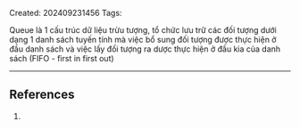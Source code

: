 Created: 202409231456
Tags: 

Queue là 1 cấu trúc dữ liệu trừu tượng, tổ chức lưu trữ các đối tượng dưới dạng 1 danh sách tuyến tính mà việc bổ sung đối tượng được thực hiện ở đầu danh sách và việc lấy đối tượng ra dược thực hiện ở đầu kia của danh sách (FIFO - first in first out)



-----
## References
1.
